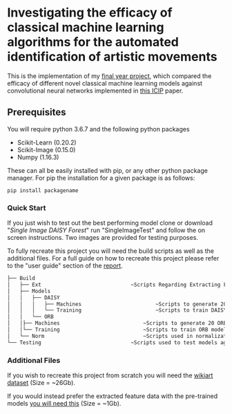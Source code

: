 # Investigating the efficacy of classical machine learning algorithms for the automated identification of artistic movements

This is the implementation of my [final year project](https://drive.google.com/file/d/1AKLcAOen1EjgpSDOYlnB4z1WNUfpUbS8/view?usp=sharing), which compared the efficacy of different novel classical machine learning models against convolutional neural networks implemented in [this ICIP](http://web.fsktm.um.edu.my/~cschan/doc/ICIP2016.pdf) paper.

## Prerequisites
You will require python 3.6.7 and the following python packages
* Scikit-Learn (0.20.2)
* Scikit-Image (0.15.0)
* Numpy (1.16.3)

These can all be easily installed with pip, or any other python package manager. For pip the installation for a given package is as follows:
```
pip install packagename
```

### Quick Start
If you just wish to test out the best performing model clone or download "*Single Image DAISY Forest*" run "SingleImageTest" and follow the on screen instructions.
Two images are provided for testing purposes. 

To fully recreate this project you will need the build scripts as well as the additional files. For a full guide on how to recreate this project please refer to the "user guide" section of the [report](https://drive.google.com/file/d/1AKLcAOen1EjgpSDOYlnB4z1WNUfpUbS8/view?usp=sharing).
```bash
├── Build
│   ├── Ext								~Scripts Regarding Extracting Feature Data
│   ├── Models
│   │   ├── DAISY
│   │   │   ├── Machines						~Scripts to generate 20 DAISY classifiers for each model
│   │   │   └── Training						~Scripts to train DAISY models
│   │   └── ORB
│   │├── Machines							~Scripts to generate 20 ORB classifiers for each model
│   │└── Training							~Scripts to train ORB models
│   └── Norm								~Scripts used in normalization
└── Testing								~Scripts used to test models against all data
```
### Additional Files
If you wish to recreate this project from scratch you will need the [wikiart dataset](https://github.com/cs-chan/ArtGAN/tree/master/WikiArt%20Dataset) (Size = ~26Gb).

If you would instead prefer the extracted feature data with the pre-trained models [you will need this](https://drive.google.com/open?id=1OC_psStovltRR9P-Td2NvY8AUwm0FBcV) (Size = ~1Gb).
